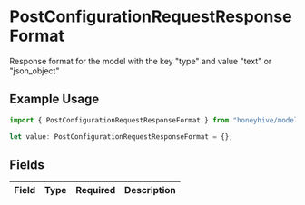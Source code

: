 # PostConfigurationRequestResponseFormat

Response format for the model with the key "type" and value "text" or "json_object"

## Example Usage

```typescript
import { PostConfigurationRequestResponseFormat } from "honeyhive/models/components";

let value: PostConfigurationRequestResponseFormat = {};
```

## Fields

| Field       | Type        | Required    | Description |
| ----------- | ----------- | ----------- | ----------- |